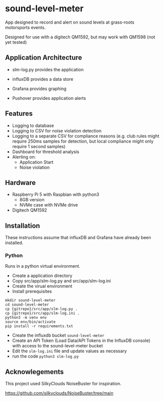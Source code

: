 # sound-level-meter

App designed to record and alert on sound levels at grass-roots motorsports events.

Designed for use with a digitech QM1592, but may work with QM1598 (not yet tested)

## Application Architecture

- slm-log.py provides the application

- influxDB provides a data store

- Grafana provides graphing

- Pushover provides application alerts

## Features

- Logging to database
- Logging to CSV for noise violation detection
- Logging to a separate CSV for compliance reasons (e.g. club rules might require 250ms samples for detection, but local compliance might only require 1 second samples)
- Dashboard for threshold analysis
- Alerting on:
    - Application Start
    - Noise violation

## Hardware
- Raspberry Pi 5 with Raspbian with python3
    - 8GB version
    - NVMe case with NVMe drive
- Digitech QM1592 

## Installation
These instructions assume that influxDB and Grafana have already been installed.

### Python
Runs in a python virtual environment.  
- Create a application directory
- Copy src/app/slm-log.py and src/app/slm-log.ini
- Create the virual environment
- Install prerequisites

```
mkdir sound-level-meter
cd sound-level-meter
cp {gitrepo}/src/app/slm-log.py .
cp {gitrepo}/src/app/slm-log.ini .
python3 -m venv env
source env/bin/activate
pip install -r requirements.txt
```

- Create the influxdb bucket ```sound-level-meter```
- Create an API Token (Load Data/API Tokens in the InfluxDB console) with access to the sound-level-meter bucket
- Edit the ```slm-log.ini``` file and update values as necessary
- run the code ```python3 slm-log.py```

## Acknowlegements
This project used SilkyClouds NoiseBuster for inspiration.

https://github.com/silkyclouds/NoiseBuster/tree/main
